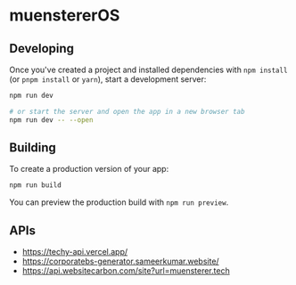 # muenstererOS


## Developing

Once you've created a project and installed dependencies with `npm install` (or `pnpm install` or `yarn`), start a development server:

```bash
npm run dev

# or start the server and open the app in a new browser tab
npm run dev -- --open
```

## Building

To create a production version of your app:

```bash
npm run build
```

You can preview the production build with `npm run preview`.

## APIs

- https://techy-api.vercel.app/
- https://corporatebs-generator.sameerkumar.website/
- https://api.websitecarbon.com/site?url=muensterer.tech